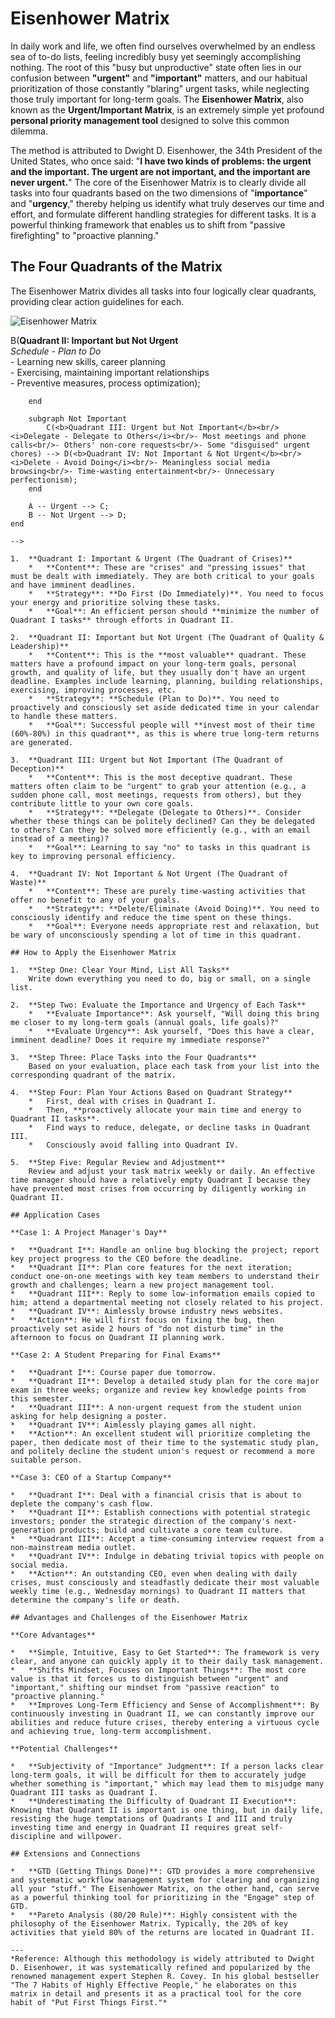# Eisenhower Matrix

In daily work and life, we often find ourselves overwhelmed by an endless sea of to-do lists, feeling incredibly busy yet seemingly accomplishing nothing. The root of this "busy but unproductive" state often lies in our confusion between **"urgent"** and **"important"** matters, and our habitual prioritization of those constantly "blaring" urgent tasks, while neglecting those truly important for long-term goals. The **Eisenhower Matrix**, also known as the **Urgent/Important Matrix**, is an extremely simple yet profound **personal priority management tool** designed to solve this common dilemma.

The method is attributed to Dwight D. Eisenhower, the 34th President of the United States, who once said: "**I have two kinds of problems: the urgent and the important. The urgent are not important, and the important are never urgent.**" The core of the Eisenhower Matrix is to clearly divide all tasks into four quadrants based on the two dimensions of "**importance**" and "**urgency**," thereby helping us identify what truly deserves our time and effort, and formulate different handling strategies for different tasks. It is a powerful thinking framework that enables us to shift from "passive firefighting" to "proactive planning."

## The Four Quadrants of the Matrix

The Eisenhower Matrix divides all tasks into four logically clear quadrants, providing clear action guidelines for each.

![Eisenhower Matrix](./Eisenhower-Matrix-Tutorial-en-mermaid.png)

<!--
```mermaid
graph TD
    subgraph Eisenhower Matrix
        direction TB
        subgraph Important
            A(<b>Quadrant I: Important & Urgent</b><br/><i>Do First - Do Immediately</i><br/>- Deadlines for critical projects<br/>- Urgent client crises<br/>- Sudden health issues) --> B(<b>Quadrant II: Important but Not Urgent</b><br/><i>Schedule - Plan to Do</i><br/>- Learning new skills, career planning<br/>- Exercising, maintaining important relationships<br/>- Preventive measures, process optimization);
        end

        subgraph Not Important
            C(<b>Quadrant III: Urgent but Not Important</b><br/><i>Delegate - Delegate to Others</i><br/>- Most meetings and phone calls<br/>- Others' non-core requests<br/>- Some "disguised" urgent chores) --> D(<b>Quadrant IV: Not Important & Not Urgent</b><br/><i>Delete - Avoid Doing</i><br/>- Meaningless social media browsing<br/>- Time-wasting entertainment<br/>- Unnecessary perfectionism);
        end

        A -- Urgent --> C;
        B -- Not Urgent --> D;
    end
```
-->

1.  **Quadrant I: Important & Urgent (The Quadrant of Crises)**
    *   **Content**: These are "crises" and "pressing issues" that must be dealt with immediately. They are both critical to your goals and have imminent deadlines.
    *   **Strategy**: **Do First (Do Immediately)**. You need to focus your energy and prioritize solving these tasks.
    *   **Goal**: An efficient person should **minimize the number of Quadrant I tasks** through efforts in Quadrant II.

2.  **Quadrant II: Important but Not Urgent (The Quadrant of Quality & Leadership)**
    *   **Content**: This is the **most valuable** quadrant. These matters have a profound impact on your long-term goals, personal growth, and quality of life, but they usually don't have an urgent deadline. Examples include learning, planning, building relationships, exercising, improving processes, etc.
    *   **Strategy**: **Schedule (Plan to Do)**. You need to proactively and consciously set aside dedicated time in your calendar to handle these matters.
    *   **Goal**: Successful people will **invest most of their time (60%-80%) in this quadrant**, as this is where true long-term returns are generated.

3.  **Quadrant III: Urgent but Not Important (The Quadrant of Deception)**
    *   **Content**: This is the most deceptive quadrant. These matters often claim to be "urgent" to grab your attention (e.g., a sudden phone call, most meetings, requests from others), but they contribute little to your own core goals.
    *   **Strategy**: **Delegate (Delegate to Others)**. Consider whether these things can be politely declined? Can they be delegated to others? Can they be solved more efficiently (e.g., with an email instead of a meeting)?
    *   **Goal**: Learning to say "no" to tasks in this quadrant is key to improving personal efficiency.

4.  **Quadrant IV: Not Important & Not Urgent (The Quadrant of Waste)**
    *   **Content**: These are purely time-wasting activities that offer no benefit to any of your goals.
    *   **Strategy**: **Delete/Eliminate (Avoid Doing)**. You need to consciously identify and reduce the time spent on these things.
    *   **Goal**: Everyone needs appropriate rest and relaxation, but be wary of unconsciously spending a lot of time in this quadrant.

## How to Apply the Eisenhower Matrix

1.  **Step One: Clear Your Mind, List All Tasks**
    Write down everything you need to do, big or small, on a single list.

2.  **Step Two: Evaluate the Importance and Urgency of Each Task**
    *   **Evaluate Importance**: Ask yourself, "Will doing this bring me closer to my long-term goals (annual goals, life goals)?"
    *   **Evaluate Urgency**: Ask yourself, "Does this have a clear, imminent deadline? Does it require my immediate response?"

3.  **Step Three: Place Tasks into the Four Quadrants**
    Based on your evaluation, place each task from your list into the corresponding quadrant of the matrix.

4.  **Step Four: Plan Your Actions Based on Quadrant Strategy**
    *   First, deal with crises in Quadrant I.
    *   Then, **proactively allocate your main time and energy to Quadrant II tasks**.
    *   Find ways to reduce, delegate, or decline tasks in Quadrant III.
    *   Consciously avoid falling into Quadrant IV.

5.  **Step Five: Regular Review and Adjustment**
    Review and adjust your task matrix weekly or daily. An effective time manager should have a relatively empty Quadrant I because they have prevented most crises from occurring by diligently working in Quadrant II.

## Application Cases

**Case 1: A Project Manager's Day**

*   **Quadrant I**: Handle an online bug blocking the project; report key project progress to the CEO before the deadline.
*   **Quadrant II**: Plan core features for the next iteration; conduct one-on-one meetings with key team members to understand their growth and challenges; learn a new project management tool.
*   **Quadrant III**: Reply to some low-information emails copied to him; attend a departmental meeting not closely related to his project.
*   **Quadrant IV**: Aimlessly browse industry news websites.
*   **Action**: He will first focus on fixing the bug, then proactively set aside 2 hours of "do not disturb time" in the afternoon to focus on Quadrant II planning work.

**Case 2: A Student Preparing for Final Exams**

*   **Quadrant I**: Course paper due tomorrow.
*   **Quadrant II**: Develop a detailed study plan for the core major exam in three weeks; organize and review key knowledge points from this semester.
*   **Quadrant III**: A non-urgent request from the student union asking for help designing a poster.
*   **Quadrant IV**: Aimlessly playing games all night.
*   **Action**: An excellent student will prioritize completing the paper, then dedicate most of their time to the systematic study plan, and politely decline the student union's request or recommend a more suitable person.

**Case 3: CEO of a Startup Company**

*   **Quadrant I**: Deal with a financial crisis that is about to deplete the company's cash flow.
*   **Quadrant II**: Establish connections with potential strategic investors; ponder the strategic direction of the company's next-generation products; build and cultivate a core team culture.
*   **Quadrant III**: Accept a time-consuming interview request from a non-mainstream media outlet.
*   **Quadrant IV**: Indulge in debating trivial topics with people on social media.
*   **Action**: An outstanding CEO, even when dealing with daily crises, must consciously and steadfastly dedicate their most valuable weekly time (e.g., Wednesday mornings) to Quadrant II matters that determine the company's life or death.

## Advantages and Challenges of the Eisenhower Matrix

**Core Advantages**

*   **Simple, Intuitive, Easy to Get Started**: The framework is very clear, and anyone can quickly apply it to their daily task management.
*   **Shifts Mindset, Focuses on Important Things**: The most core value is that it forces us to distinguish between "urgent" and "important," shifting our mindset from "passive reaction" to "proactive planning."
*   **Improves Long-Term Efficiency and Sense of Accomplishment**: By continuously investing in Quadrant II, we can constantly improve our abilities and reduce future crises, thereby entering a virtuous cycle and achieving true, long-term accomplishment.

**Potential Challenges**

*   **Subjectivity of "Importance" Judgment**: If a person lacks clear long-term goals, it will be difficult for them to accurately judge whether something is "important," which may lead them to misjudge many Quadrant III tasks as Quadrant I.
*   **Underestimating the Difficulty of Quadrant II Execution**: Knowing that Quadrant II is important is one thing, but in daily life, resisting the huge temptations of Quadrants I and III and truly investing time and energy in Quadrant II requires great self-discipline and willpower.

## Extensions and Connections

*   **GTD (Getting Things Done)**: GTD provides a more comprehensive and systematic workflow management system for clearing and organizing all your "stuff." The Eisenhower Matrix, on the other hand, can serve as a powerful thinking tool for prioritizing in the "Engage" step of GTD.
*   **Pareto Analysis (80/20 Rule)**: Highly consistent with the philosophy of the Eisenhower Matrix. Typically, the 20% of key activities that yield 80% of the returns are located in Quadrant II.

---
*Reference: Although this methodology is widely attributed to Dwight D. Eisenhower, it was systematically refined and popularized by the renowned management expert Stephen R. Covey. In his global bestseller "The 7 Habits of Highly Effective People," he elaborates on this matrix in detail and presents it as a practical tool for the core habit of "Put First Things First."*